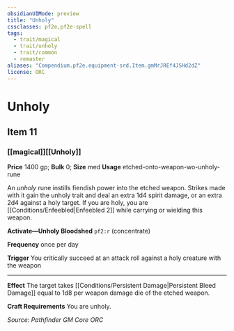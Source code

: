 ```yaml
---
obsidianUIMode: preview
title: "Unholy"
cssclasses: pf2e,pf2e-spell
tags:
  - trait/magical
  - trait/unholy
  - trait/common
  - remaster
aliases: "Compendium.pf2e.equipment-srd.Item.gmMrJREf4JSHd2dZ"
license: ORC
---
```

# Unholy
## Item 11
### [[magical]][[Unholy]]


**Price** 1400 gp; 
**Bulk** 0; **Size** med
**Usage** etched-onto-weapon-wo-unholy-rune

An _unholy_ rune instills fiendish power into the etched weapon. Strikes made with it gain the unholy trait and deal an extra 1d4 spirit damage, or an extra 2d4 against a holy target. If you are holy, you are [[Conditions/Enfeebled|Enfeebled 2]] while carrying or wielding this weapon.

**Activate—Unholy Bloodshed** `pf2:r` (concentrate)

**Frequency** once per day

**Trigger** You critically succeed at an attack roll against a holy creature with the weapon

* * *

**Effect** The target takes [[Conditions/Persistent Damage|Persistent Bleed Damage]] equal to 1d8 per weapon damage die of the etched weapon.

**Craft Requirements** You are unholy.

*Source: Pathfinder GM Core*
*ORC*